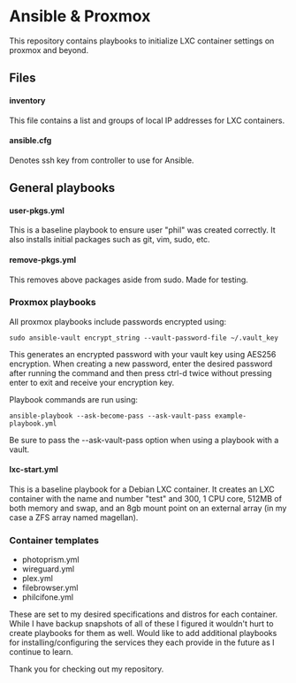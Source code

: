 # Ansible & Proxmox

This repository contains playbooks to initialize LXC container settings on proxmox and beyond.

## Files

#### inventory 

This file contains a list and groups of local IP addresses for LXC containers.

#### ansible.cfg

Denotes ssh key from controller to use for Ansible.

## General playbooks

#### user-pkgs.yml

This is a baseline playbook to ensure user "phil" was created correctly. It also installs initial packages such as git, vim, sudo, etc.

#### remove-pkgs.yml

This removes above packages aside from sudo. Made for testing.

### Proxmox playbooks

All proxmox playbooks include passwords encrypted using:

```shell
sudo ansible-vault encrypt_string --vault-password-file ~/.vault_key
```

This generates an encrypted password with your vault key using AES256 encryption. When creating a new password, enter the desired password after running the command and then press ctrl-d twice without pressing enter to exit and receive your encryption key.

Playbook commands are run using:

```shell
ansible-playbook --ask-become-pass --ask-vault-pass example-playbook.yml
``` 

Be sure to pass the --ask-vault-pass option when using a playbook with a vault.

#### lxc-start.yml

This is a baseline playbook for a Debian LXC container. It creates an LXC container with the name and number "test" and 300, 1 CPU core, 512MB of both memory and swap, and an 8gb mount point on an external array (in my case a ZFS array named magellan).

### Container templates

- photoprism.yml
- wireguard.yml
- plex.yml
- filebrowser.yml
- philcifone.yml

These are set to my desired specifications and distros for each container. While I have backup snapshots of all of these I figured it wouldn't hurt to create playbooks for them as well. Would like to add additional playbooks for installing/configuring the services they each provide in the future as I continue to learn.

Thank you for checking out my repository. 
